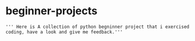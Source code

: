 # beginner-projects
    ''' Here is A collection of python begninner project that i exercised 
    coding, have a look and give me feedback.'''

